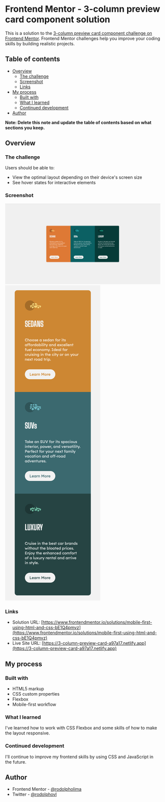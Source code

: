 # Frontend Mentor - 3-column preview card component solution

This is a solution to the [3-column preview card component challenge on Frontend Mentor](https://www.frontendmentor.io/challenges/3column-preview-card-component-pH92eAR2-). Frontend Mentor challenges help you improve your coding skills by building realistic projects.

## Table of contents

- [Overview](#overview)
  - [The challenge](#the-challenge)
  - [Screenshot](#screenshot)
  - [Links](#links)
- [My process](#my-process)
  - [Built with](#built-with)
  - [What I learned](#what-i-learned)
  - [Continued development](#continued-development)
- [Author](#author)

**Note: Delete this note and update the table of contents based on what sections you keep.**

## Overview

### The challenge

Users should be able to:

- View the optimal layout depending on their device's screen size
- See hover states for interactive elements

### Screenshot

![Desktop](./design/desktop-display.png)
![Mobile](./design/mobile-display.png)

### Links

- Solution URL: [https://www.frontendmentor.io/solutions/mobile-first-using-html-and-css-bE1Q4pmvz](https://www.frontendmentor.io/solutions/mobile-first-using-html-and-css-bE1Q4pmvz)
- Live Site URL: [https://3-column-preview-card-a97a17.netlify.app](https://3-column-preview-card-a97a17.netlify.app)

## My process

### Built with

- HTML5 markup
- CSS custom properties
- Flexbox
- Mobile-first workflow

### What I learned

I've learned how to work with CSS Flexbox and some skills of how to make the layout responsive.

### Continued development

I'll continue to improve my frontend skills by using CSS and JavaScript in the future.

## Author

- Frontend Mentor - [@rodolpholima](https://www.frontendmentor.io/profile/rodolpholima)
- Twitter - [@rodolphovl](https://www.twitter.com/rodolphovl)
